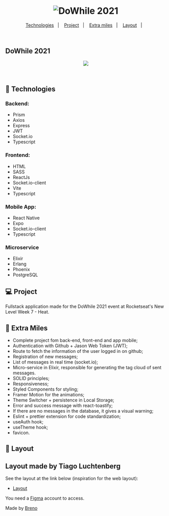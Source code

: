 <h1 align="center">
    <img alt="DoWhile 2021" title="DoWhile 2021" src="https://user-images.githubusercontent.com/67246528/138088560-ad0dfd1c-1dbb-447f-9642-a8f3008695a8.png" />
</h1>

<p align="center">
  <a href="#-technologies">Technologies</a>&nbsp;&nbsp;&nbsp;|&nbsp;&nbsp;&nbsp;
  <a href="#-project">Project</a>&nbsp;&nbsp;&nbsp;|&nbsp;&nbsp;&nbsp;
   <a href="#-Extra-miles">Extra miles</a>&nbsp;&nbsp;&nbsp;|&nbsp;&nbsp;&nbsp;
  <a href="#-layout">Layout</a>&nbsp;&nbsp;&nbsp;|&nbsp;&nbsp;&nbsp;
</p>
<br>

## DoWhile 2021

<p  align="center">
  <img src="https://user-images.githubusercontent.com/67246528/138088767-84309a13-0ca9-44d6-8df3-9bfb25731cb5.png"/>
</p>

<br>

## 🧪 Technologies 

### Backend:

- Prism 
- Axios 
- Express 
- JWT 
- Socket.io 
- Typescript 

### Frontend:

- HTML 
- SASS 
- ReactJs 
- Socket.io-client 
- Vite 
- Typescript 

### Mobile App:

- React Native 
- Expo 
- Socket.io-client 
- Typescript 

### Microservice

- Elixir
- Erlang
- Phoenix
- PostgreSQL

## 💻 Project

Fullstack application made for the DoWhile 2021 event at Rocketseat's New Level Week 7 - Heat.


## 🚀 Extra Miles 

- Complete project fom back-end, front-end and app mobile;
- Authentication with Github + Jason Web Token (JWT);
- Route to fetch the information of the user logged in on github;
- Registration of new messages;
- List of messages in real time (socket.io);
- Micro-service in Elixir, responsible for generating the tag cloud of sent messages.
- SOLID principles;
- Responsiveness;
- Styled Components for styling;
- Framer Motion for the animations;
- Theme Switcher + persistence in Local Storage;
- Error and success message with react-toastify;
- If there are no messages in the database, it gives a visual warning;
- Eslint + prettier extension for code standardization;
- useAuth hook;
- useTheme hook;
- favicon.

## 🔖 Layout

## Layout made by Tiago Luchtenberg

See the layout at the link below (inspiration for the web layout):

- [Layout](https://www.figma.com/community/file/1031699316177416916)

You need a [Figma](http://figma.com/) account to access.

Made by [Breno](https://www.github.com/BrenoBertapele) 
